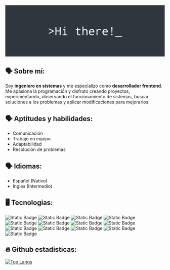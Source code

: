<img src="./portada.png">

## 🗣️ Sobre mí:

Soy **ingeniero en sistemas** y me especializo como **desarrollador frontend**. 
Me apasiona la programación y disfruto creando proyectos, experimentando, observando el funcionamiento de sistemas, buscar soluciones a los problemas y aplicar modificaciones para mejorarlos.

## 🗣️ Aptitudes y habilidades:
- Comunicación
- Trabajo en equipo
- Adaptabilidad
- Resolución de problemas

## 🗣️ Idiomas:
- Español (Nativo)
- Ingles (Intermedio)

## 🖥️ Tecnologias:

![Static Badge](https://img.shields.io/badge/csharp-30363D?style=for-the-badge&logo=csharp)
![Static Badge](https://img.shields.io/badge/.net-30363D?style=for-the-badge&logo=dotnet)
![Static Badge](https://img.shields.io/badge/angular-30363D?style=for-the-badge&logo=angular)
![Static Badge](https://img.shields.io/badge/javascript-30363D?style=for-the-badge&logo=javascript)
![Static Badge](https://img.shields.io/badge/typescript-30363D?style=for-the-badge&logo=typescript)
![Static Badge](https://img.shields.io/badge/html-30363D?style=for-the-badge&logo=html5)
![Static Badge](https://img.shields.io/badge/css-30363D?style=for-the-badge&logo=css3)
![Static Badge](https://img.shields.io/badge/bootstrap-30363D?style=for-the-badge&logo=bootstrap)
![Static Badge](https://img.shields.io/badge/mysql-30363D?style=for-the-badge&logo=mysql)
![Static Badge](https://img.shields.io/badge/postgresql-30363D?style=for-the-badge&logo=postgresql)
![Static Badge](https://img.shields.io/badge/git-30363D?style=for-the-badge&logo=git)
![Static Badge](https://img.shields.io/badge/github-30363D?style=for-the-badge&logo=github)
![Static Badge](https://img.shields.io/badge/gitlab-30363D?style=for-the-badge&logo=gitlab)

## 🔥 Github estadisticas:

[![Top Langs](https://github-readme-stats.vercel.app/api/top-langs/?username=sonnymayta&layout=compact&theme=github_dark_dimmed&custom_title=Lenguajes%20más%20utilizados&card_width=450)](https://github.com/anuraghazra/github-readme-stats)





